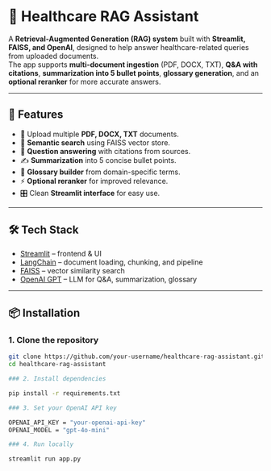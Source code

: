 # 🏥 Healthcare RAG Assistant

A **Retrieval-Augmented Generation (RAG) system** built with **Streamlit, FAISS, and OpenAI**, designed to help answer healthcare-related queries from uploaded documents.  
The app supports **multi-document ingestion** (PDF, DOCX, TXT), **Q&A with citations**, **summarization into 5 bullet points**, **glossary generation**, and an **optional reranker** for more accurate answers.  

---

## 🚀 Features
- 📂 Upload multiple **PDF, DOCX, TXT** documents.  
- 🔎 **Semantic search** using FAISS vector store.  
- 💬 **Question answering** with citations from sources.  
- ✍️ **Summarization** into 5 concise bullet points.  
- 📖 **Glossary builder** from domain-specific terms.  
- ⚡ **Optional reranker** for improved relevance.  
- 🎛️ Clean **Streamlit interface** for easy use.  

---

## 🛠️ Tech Stack
- [Streamlit](https://streamlit.io/) – frontend & UI  
- [LangChain](https://www.langchain.com/) – document loading, chunking, and pipeline  
- [FAISS](https://github.com/facebookresearch/faiss) – vector similarity search  
- [OpenAI GPT](https://platform.openai.com/) – LLM for Q&A, summarization, glossary  

---

## 📦 Installation

### 1. Clone the repository
```bash
git clone https://github.com/your-username/healthcare-rag-assistant.git
cd healthcare-rag-assistant

### 2. Install dependencies

pip install -r requirements.txt

### 3. Set your OpenAI API key

OPENAI_API_KEY = "your-openai-api-key"
OPENAI_MODEL = "gpt-4o-mini"

### 4. Run locally

streamlit run app.py



